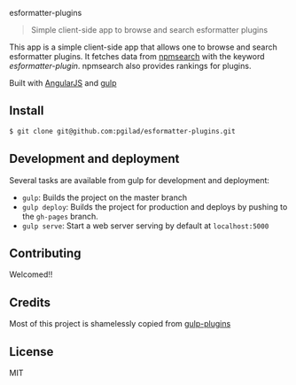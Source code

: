 esformatter-plugins
> Simple client-side app to browse and search esformatter plugins

This app is a simple client-side app that allows one to browse and search esformatter plugins.
It fetches data from [npmsearch](http://npmsearch.com/) with the keyword *esformatter-plugin*.
npmsearch also provides rankings for plugins.

Built with [AngularJS](http://angularjs.org) and [gulp](http://gulpjs.com/)

## Install

```sh
$ git clone git@github.com:pgilad/esformatter-plugins.git
```

## Development and deployment

Several tasks are available from gulp for development and deployment:

- `gulp`: Builds the project on the master branch
- `gulp deploy`: Builds the project for production and deploys by pushing to the `gh-pages` branch.
- `gulp serve`: Start a web server serving by default at `localhost:5000`

## Contributing

Welcomed!!

## Credits

Most of this project is shamelessly copied from [gulp-plugins](https://github.com/gulpjs/plugins)

## License

MIT
